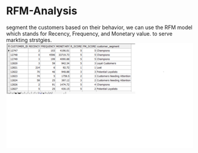 # RFM-Analysis
segment the customers based on their behavior, we can use the RFM model which stands for Recency, Frequency, and Monetary value. to serve markting strstgies.
![alt text](https://github.com/MariamAlsaedy/RFM-Analysis/blob/main/RFM_Sample.png)
